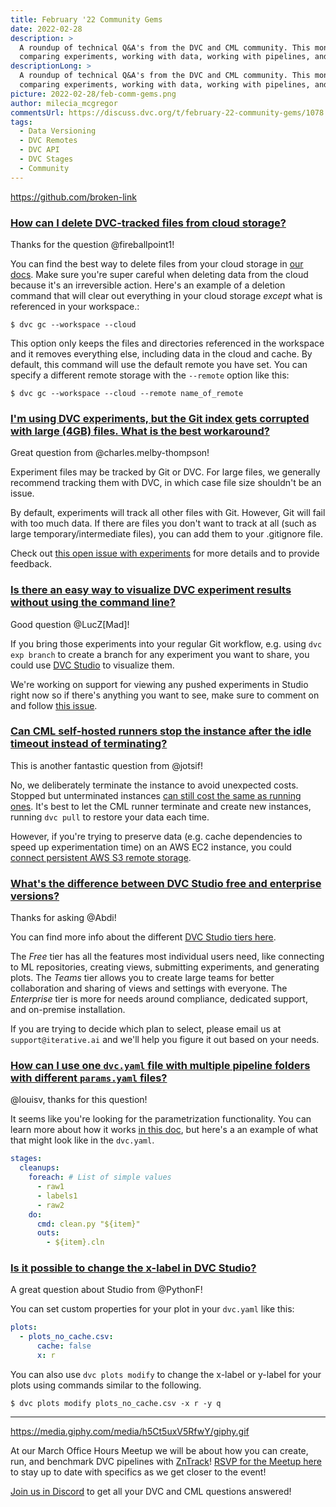 ```yaml
---
title: February '22 Community Gems
date: 2022-02-28
description: >
  A roundup of technical Q&A's from the DVC and CML community. This month:
  comparing experiments, working with data, working with pipelines, and more.
descriptionLong: >
  A roundup of technical Q&A's from the DVC and CML community. This month:
  comparing experiments, working with data, working with pipelines, and more.
picture: 2022-02-28/feb-comm-gems.png
author: milecia_mcgregor
commentsUrl: https://discuss.dvc.org/t/february-22-community-gems/1078
tags:
  - Data Versioning
  - DVC Remotes
  - DVC API
  - DVC Stages
  - Community
---
```


https://github.com/broken-link

### [How can I delete DVC-tracked files from cloud storage?](https://discord.com/channels/485586884165107732/563406153334128681/927618225989111880)

Thanks for the question @fireballpoint1!

You can find the best way to delete files from your cloud storage in
[our docs](https://dvc.org/doc/command-reference/gc#removing-data-in-remote-storage).
Make sure you're super careful when deleting data from the cloud because it's an
irreversible action. Here's an example of a deletion command that will clear out
everything in your cloud storage _except_ what is referenced in your workspace.:

```dvc
$ dvc gc --workspace --cloud
```

This option only keeps the files and directories referenced in the workspace and
it removes everything else, including data in the cloud and cache. By default,
this command will use the default remote you have set. You can specify a
different remote storage with the `--remote` option like this:

```dvc
$ dvc gc --workspace --cloud --remote name_of_remote
```

### [I'm using DVC experiments, but the Git index gets corrupted with large (4GB) files. What is the best workaround?](https://discord.com/channels/485586884165107732/563406153334128681/928939232033140736)

Great question from @charles.melby-thompson!

Experiment files may be tracked by Git or DVC. For large files, we generally
recommend tracking them with DVC, in which case file size shouldn't be an issue.

By default, experiments will track all other files with Git. However, Git will
fail with too much data. If there are files you don't want to track at all (such
as large temporary/intermediate files), you can add them to your .gitignore
file.

Check out
[this open issue with experiments](https://github.com/iterative/dvc/issues/6181)
for more details and to provide feedback.

### [Is there an easy way to visualize DVC experiment results without using the command line?](https://discord.com/channels/485586884165107732/485596304961962003/930150143259459644)

Good question @LucZ[Mad]!

If you bring those experiments into your regular Git workflow, e.g. using
`dvc exp branch` to create a branch for any experiment you want to share, you
could use [DVC Studio](https://studio.iterative.ai/) to visualize them.

We're working on support for viewing any pushed experiments in Studio right now
so if there's anything you want to see, make sure to comment on and follow
[this issue](https://github.com/iterative/studio-support/issues/45).

### [Can CML self-hosted runners stop the instance after the idle timeout instead of terminating?](https://discord.com/channels/485586884165107732/728693131557732403/933674203796873226)

This is another fantastic question from @jotsif!

No, we deliberately terminate the instance to avoid unexpected costs. Stopped
but unterminated instances
[can still cost the same as running ones](https://aws.amazon.com/premiumsupport/knowledge-center/ec2-billing-terminated/).
It's best to let the CML runner terminate and create new instances, running
`dvc pull` to restore your data each time.

However, if you're trying to preserve data (e.g. cache dependencies to speed up
experimentation time) on an AWS EC2 instance, you could
[connect persistent AWS S3 remote storage](https://aws.amazon.com/premiumsupport/knowledge-center/s3-transfer-data-bucket-instance/).

### [What's the difference between DVC Studio free and enterprise versions?](https://discord.com/channels/485586884165107732/841856466897469441/933324508570472497)

Thanks for asking @Abdi!

You can find more info about the different
[DVC Studio tiers here](https://studio.iterative.ai/#pricing).

The _Free_ tier has all the features most individual users need, like connecting
to ML repositories, creating views, submitting experiments, and generating
plots. The _Teams_ tier allows you to create large teams for better
collaboration and sharing of views and settings with everyone. The _Enterprise_
tier is more for needs around compliance, dedicated support, and on-premise
installation.

If you are trying to decide which plan to select, please email us at
`support@iterative.ai` and we'll help you figure it out based on your needs.

### [How can I use one `dvc.yaml` file with multiple pipeline folders with different `params.yaml` files?](https://discord.com/channels/485586884165107732/485596304961962003/939099847288578079)

@louisv, thanks for this question!

It seems like you're looking for the parametrization functionality. You can
learn more about how it works
[in this doc](https://dvc.org/doc/user-guide/project-structure/pipelines-files#templating),
but here's a an example of what that might look like in the `dvc.yaml`.

```yaml
stages:
  cleanups:
    foreach: # List of simple values
      - raw1
      - labels1
      - raw2
    do:
      cmd: clean.py "${item}"
      outs:
        - ${item}.cln
```

### [Is it possible to change the x-label in DVC Studio?](https://discord.com/channels/485586884165107732/841856466897469441/938857004187943003)

A great question about Studio from @PythonF!

You can set custom properties for your plot in your `dvc.yaml` like this:

```yaml
plots:
  - plots_no_cache.csv:
      cache: false
      x: r
```

You can also use `dvc plots modify` to change the x-label or y-label for your
plots using commands similar to the following.

```dvc
$ dvc plots modify plots_no_cache.csv -x r -y q
```

---

https://media.giphy.com/media/h5Ct5uxV5RfwY/giphy.gif

At our March Office Hours Meetup we will be about how you can create, run, and
benchmark DVC pipelines with [ZnTrack](https://github.com/zincware/ZnTrack)!
[RSVP for the Meetup here](https://www.meetup.com/Machine-Learning-Engineer-Community-Virtual-Meetups/events/283998696/)
to stay up to date with specifics as we get closer to the event!

[Join us in Discord](https://discord.com/invite/dvwXA2N) to get all your DVC and
CML questions answered!
